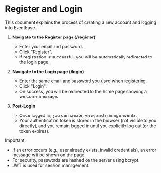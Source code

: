 # Register and Login

This document explains the process of creating a new account and logging into EventEase.

1. **Navigate to the Register page (/register)**  
   - Enter your email and password.  
   - Click "Register".  
   - If registration is successful, you will be automatically redirected to the login page.

2. **Navigate to the Login page (/login)**  
   - Enter the same email and password you used when registering.  
   - Click "Login".  
   - On success, you will be redirected to the home page showing a welcome message.

3. **Post-Login**  
   - Once logged in, you can create, view, and manage events.  
   - Your authentication token is stored in the browser (not visible to you directly), and you remain logged in until you explicitly log out (or the token expires).

Important:  
- If an error occurs (e.g., user already exists, invalid credentials), an error message will be shown on the page.  
- For security, passwords are hashed on the server using bcrypt.  
- JWT is used for session management.  